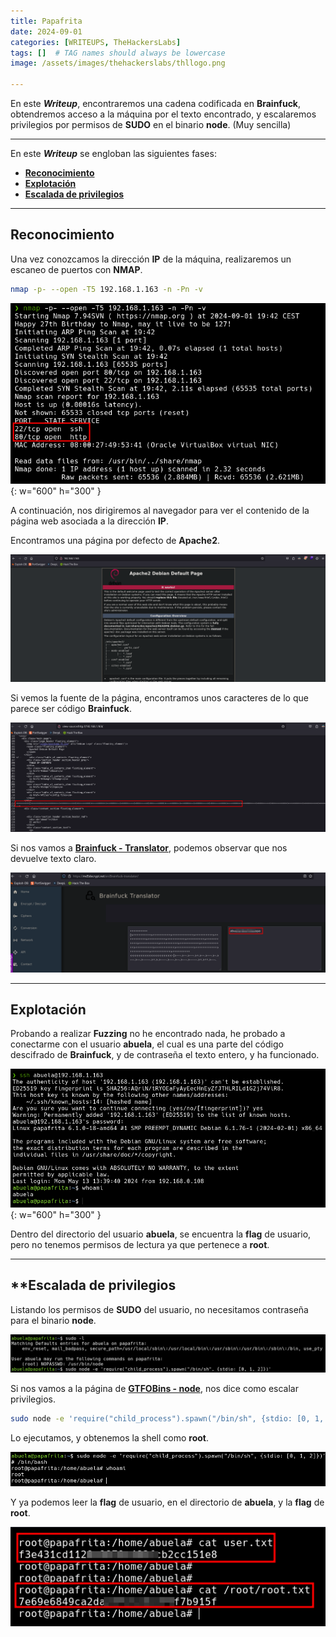 ```yaml
---
title: Papafrita
date: 2024-09-01
categories: [WRITEUPS, TheHackersLabs]
tags: []  # TAG names should always be lowercase
image: /assets/images/thehackerslabs/thllogo.png

---
```


En este ***Writeup***, encontraremos una cadena codificada en **Brainfuck**, obtendremos acceso a la máquina por el texto encontrado, y escalaremos privilegios por permisos de **SUDO** en el binario **node**. (Muy sencilla)

---

En este ***Writeup*** se engloban las siguientes fases:
- **[Reconocimiento](#reconocimiento)**
- **[Explotación](#explotación)**
- **[Escalada de privilegios](#escalada-de-privilegios)**

---

## **Reconocimiento**

Una vez conozcamos la dirección **IP** de la máquina, realizaremos un escaneo de puertos con **NMAP**.

```bash
nmap -p- --open -T5 192.168.1.163 -n -Pn -v
```

![picture](/assets/images/thehackerslabs/papa1.png){: w="600" h="300" }

A continuación, nos dirigiremos al navegador para ver el contenido de la página web asociada a la dirección **IP**.

Encontramos una página por defecto de **Apache2**.

![picture](/assets/images/thehackerslabs/papa2.png)

Si vemos la fuente de la página, encontramos unos caracteres de lo que parece ser código **Brainfuck**.

![picture](/assets/images/thehackerslabs/papa3.png)

Si nos vamos a  [**Brainfuck - Translator**](https://md5decrypt.net/en/Brainfuck-translator/), podemos observar que nos devuelve texto claro.

![picture](/assets/images/thehackerslabs/papa4.png)

---

## **Explotación**

Probando a realizar **Fuzzing** no he encontrado nada, he probado a conectarme con el usuario **abuela**, el cual es una parte del código descifrado de **Brainfuck**, y de contraseña el texto entero, y ha funcionado.

![picture](/assets/images/thehackerslabs/papa5.png){: w="600" h="300" }

Dentro del directorio del usuario **abuela**, se encuentra la **flag** de usuario, pero no tenemos permisos de lectura ya que pertenece a **root**.

---

## **Escalada de privilegios

Listando los permisos de **SUDO** del usuario, no necesitamos contraseña para el binario **node**.

![picture](/assets/images/thehackerslabs/papa6.png)

Si nos vamos a la página de [**GTFOBins - node**](https://gtfobins.github.io/gtfobins/node/), nos dice como escalar privilegios.

```bash
sudo node -e 'require("child_process").spawn("/bin/sh", {stdio: [0, 1, 2]})'
```

Lo ejecutamos, y obtenemos la shell como **root**.

![picture](/assets/images/thehackerslabs/papa7.png)

Y ya podemos leer la **flag** de usuario, en el directorio de **abuela**, y la **flag** de **root**.

![picture](/assets/images/thehackerslabs/papa8.png)

